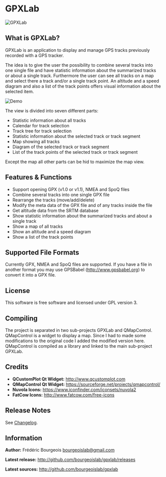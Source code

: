 GPXLab
======

![GPXLab](doc/gpxlab.png?raw=true)

What is GPXLab?
---------------
GPXLab is an application to display and manage GPS tracks previously recorded with a GPS tracker.

The idea is to give the user the possibility to combine several tracks into one single file and have statistic information about the summarized tracks or about a single track. Furthermore the user can see all tracks on a map and select there a track and/or a single track point. An altitude and a speed diagram and also a list of the track points offers visual information about the selected item.

![Demo](doc/demo.png?raw=true)

The view is divided into seven different parts:
- Statistic information about all tracks
- Calendar for track selection
- Track tree for track selection
- Statistic information about the selected track or track segment
- Map showing all tracks
- Diagram of the selected track or track segment
- List of the track points of the selected track or track segment

Except the map all other parts can be hid to maximize the map view.

Features & Functions
--------------------
- Support opening GPX (v1.0 or v1.1), NMEA and SpoQ files
- Combine several tracks into one single GPX file
- Rearrange the tracks (move/add/delete)
- Modify the meta data of the GPX file and of any tracks inside the file
- Get altitude data from the SRTM database
- Show statistic information about the summarized tracks and about a single track
- Show a map of all tracks
- Show an altitude and a speed diagram
- Show a list of the track points

Supported File Formats
----------------------
Currently GPX, NMEA and SpoQ files are supported. If you have a file in another format you may use GPSBabel (http://www.gpsbabel.org) to convert it into a GPX file.

License
-------
This software is free software and licensed under GPL version 3. 

Compiling
---------
The project is separated in two sub-projects GPXLab and QMapControl. QMapControl is a widget to display a map. Since I had to made some modifications to the original code I added the modified version here. QMapControl is compiled as a library and linked to the main sub-project GPXLab.
 
Credits
-------
- **QCustomPlot Qt Widget:** http://www.qcustomplot.com
- **QMapControl Qt Widget:** https://sourceforge.net/projects/qmapcontrol/
- **Nuvola Icons:** https://www.iconfinder.com/iconsets/nuvola2
- **FatCow Icons:** http://www.fatcow.com/free-icons
 
Release Notes
-------------

See [Changelog](CHANGELOG.md).

Information
-----------
**Author:** Frédéric Bourgeois <bourgeoislab@gmail.com>

**Latest release:** http://github.com/bourgeoislab/gpxlab/releases

**Latest sources:** http://github.com/bourgeoislab/gpxlab
